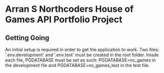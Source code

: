 # Arran S Northcoders House of Games API Portfolio Project

## Getting Going

An initial setup is required in order to get the application to work. Two files: '.env.development' and '.env.test' must be created in the root folder. Inisde each file, PGDATABASE must be set as such: PGDATABASE=nc_games in the development file and PGDATABASE=nc_games_test in the test file.


